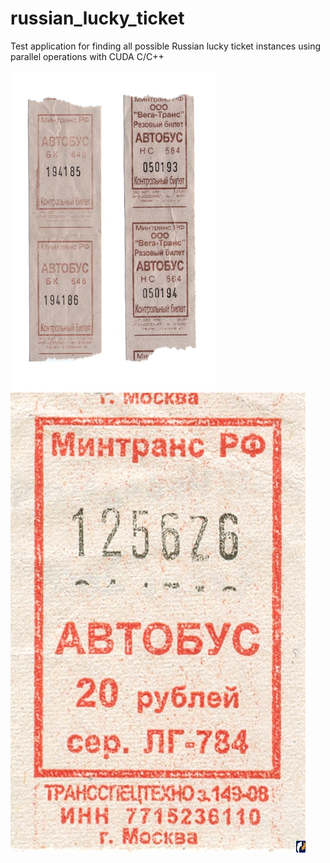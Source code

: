 # russian_lucky_ticket
Test application for finding all possible Russian lucky ticket instances using parallel operations with CUDA C/C++

<img src="tickets.png">
<img src="img.jpeg">

